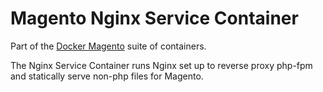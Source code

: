 # Magento Nginx Service Container

Part of the [Docker Magento](https://github.com/kojiromike/docker-magento)
suite of containers.

The Nginx Service Container runs Nginx set up to reverse proxy php-fpm and
statically serve non-php files for Magento.
